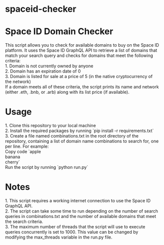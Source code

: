 # spaceid-checker

<h1>Space ID Domain Checker</h1>
This script allows you to check for available domains to buy on the Space ID platform. It uses the Space ID GraphQL API to retrieve a list of domains that match your search query and checks for domains that meet the following criteria:<br>
1. Domain is not currently owned by anyone<br>
2. Domain has an expiration date of 0<br>
3. Domain is listed for sale at a price of 5 (in the native cryptocurrency of the network)<br>
If a domain meets all of these criteria, the script prints its name and network (either .eth, .bnb, or .arb) along with its list price (if available).<br>

<h1>Usage</h1>
1. Clone this repository to your local machine<br>
2. Install the required packages by running `pip install -r requirements.txt`<br>
3. Create a file named combinations.txt in the root directory of the repository, containing a list of domain name combinations to search for, one per line. For example:<br>
Copy code
`apple<br>
banana<br>
cherry`<br>
Run the script by running `python run.py`<br>
<h1>Notes</h1>
1. This script requires a working internet connection to use the Space ID GraphQL API.<br>
2. The script can take some time to run depending on the number of search queries in combinations.txt and the number of available domains that meet the search criteria.<br>
3. The maximum number of threads that the script will use to execute queries concurrently is set to 1000. This value can be changed by modifying the max_threads variable in the run.py file.
